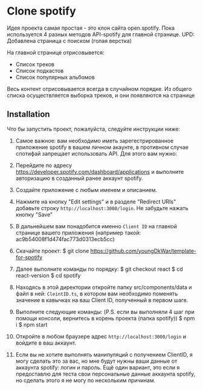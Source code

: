 # Clone spotify

Идея проекта самая простая - это клон сайта open.spotify. Пока используется 4 разных методов API-spotify для главной странице. 
UPD: Добавлена страница с поиском (голая верстка)

На главной странице отрисовывется:

* Список треков
* Список подкастов
* Список популярных альбомов

Весь контент отрисовывается всегда в случайном порядке. Из общего списка осуществляется выборка треков, и они появляются на странице

## Installation

Что бы запустить проект, пожалуйста, следуйте инструкции ниже:

1. Самое важное: вам необходимо иметь зарегестрированное приложение spotify в вашем личном акаунте, в противном случае спотифай запрещает
использовать API. Для этого вам нужно:
 1. Перейдите по адресу https://developer.spotify.com/dashboard/applications и выполните авторизацию в созданный ранее аккаунт spotify.
 2. Создайте приложение с любым именем и описанием.
 3. Нажмите на кнопку "Edit settings" и в разделе "Redirect URIs" добавьте строку `http://localhost:3000/login`. Не забудьте нажать кнопку "Save"
 4. В дальнейшем вам понадобится именно `Client ID` на главной странице вашего приложения (например такой: ac9b54008f1d474fac773d0313ecb5cc)  

2. Скачайте проект:
    $ git clone https://github.com/youngDkWar/template-for-spotify

3. Далее выполните команды по порядку:
    $ git checkout react
    $ cd react-version
    $ cd spotify

4. Находясь в этой директории откройте папку src/components/data и файл в ней: `CleintID.ts`, в котором вам необходимо поменять значение в кавычках на ваш Client ID, полученный в первом шаге.

5. Выполните следующие команды:  (P.S. если вы выполняли 4 шаг при помощи консоли, вернитесь в корень проекта (папка spotify))
    $ npm i
    $ npm start

6. Откройте в любом браузере адрес `http://localhost:3000/login` и войдите в ваш аккаунт.

7. Если вы не хотите выполнять манипуляций с получением ClientID, я могу сделать это за вас, но мне будут нужны ваши данные от аккаунта spotify: логин и пароль. Ещё один вариант, это если я предоставлю для теста свои персональные данные аккаунта spotify, но сделать этого я не могу по нескольким причинам.
